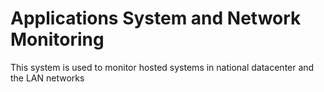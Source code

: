 <!DOCTYPE html>
<html>
<body>

<h1>Applications System and Network Monitoring</h1>
<p>This system is used to monitor hosted systems in national datacenter and the LAN networks</p>

</body>
</html>
